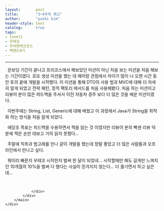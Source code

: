 ```yaml
---
layout:       post
title:        "3~4주차 회고"
author:       "yunki kim"
header-style: text
catalog:      true
tags: 
- level1
- 우테코
- 우아한테크코스
- 백엔드4기
---
```


<head></head>
<body id="tt-body-page" class="">
<div id="wrap" class="wrap-right">
    <div id="container">
        <main class="main ">
            <div class="area-main">
                <div class="area-view">
                    <div class="article-header"></div>
                    <hr>
                    <div class="article-view">
                        <div class="contents_style">
                            <p data-ke-size="size16">&nbsp; 온보딩 기간이 끝나고 프리코스에서 해보았던 미션이 아닌 처음 보는 미션을 처음 해보는 기간이였다. 로또 생성 미션을 했는 데 페어랑 관점에서 차이가 많이 나 오랜 시간 동안 토의 끝에 개발을 시작했다. 이 미션을 통해 DTO의 사용 법과 MVC에 대해 더 자세히 알게 되었고 전략 패턴, 정적 팩토리 메서드를 처음 사용해봤다. 처음 하는 미션이고 리뷰어 분이 많은 피드백을 주셔서 이전 자동차 경주 보다 더 많은 것을 배운 미션이였다.</p>
<p data-ke-size="size16">&nbsp; 이번주에는 String, List, Generic에 대해 배웠고 이 과정에서 Java가 String을 최적화 하는 방식을 처음 알게 되었다.</p>
<p data-ke-size="size16">&nbsp; 애당초 목표는 피드백을 수용하면서 책을 읽는 것 이였지만 리뷰어 분의 빡센 리뷰 덕분에 책은 손만 대보고 거의 읽지 못했다...</p>
<p data-ke-size="size16">&nbsp; 주말에 칙촉과 범고래를 만나 같이 개발을 했는데 정말 좋았고 더 많은 사람들과 오프라인에서 만나고 싶다.</p>
<p data-ke-size="size16">&nbsp; 뭐이리 빠른지 우테코 시작한지 벌써 한 달이 되었네... 시작할때만 해도 길게만 느껴지던 10개월의 10%을 벌써 다 했다는 사실이 믿겨지지 않는다... 더 즐기면서 하고 싶은데...</p>
                        </div>
                        <br>
                        <div class="tags"></div>
                    </div>
                    
                </div>
            </div>
        </main>
    </div>
</div>


</body>